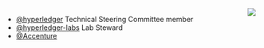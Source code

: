 <img align='right' src='https://github-readme-stats.vercel.app/api?username=tkuhrt&show_icons=true'>

* [@hyperledger](https://github.com/hyperledger/) Technical Steering Committee member
* [@hyperledger-labs](https://github.com/hyperledger-labs/) Lab Steward
* [@Accenture](https://github.com/Accenture/)
